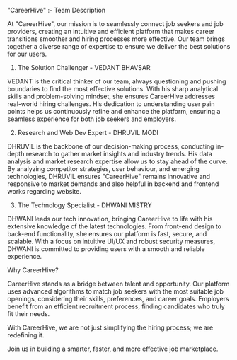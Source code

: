 "CareerHive" :- Team Description

At "CareerHive", our mission is to seamlessly connect job seekers and job providers, creating an intuitive and efficient platform that makes career transitions smoother and hiring processes more effective. Our team brings together a diverse range of expertise to ensure we deliver the best solutions for our users.

1. The Solution Challenger - VEDANT BHAVSAR

VEDANT is the critical thinker of our team, always questioning and pushing boundaries to find the most effective solutions. With his sharp analytical skills and problem-solving mindset, she ensures CareerHive addresses real-world hiring challenges. His dedication to understanding user pain points helps us continuously refine and enhance the platform, ensuring a seamless experience for both job seekers and employers.

2. Research and Web Dev Expert - DHRUVIL MODI

DHRUVIL is the backbone of our decision-making process, conducting in-depth research to gather market insights and industry trends. His data analysis and market research expertise allow us to stay ahead of the curve. By analyzing competitor strategies, user behaviour, and emerging technologies, DHRUVIL ensures "CareerHive" remains innovative and responsive to market demands and also helpful in backend and frontend works regarding website.

3. The Technology Specialist - DHWANI MISTRY 

DHWANI leads our tech innovation, bringing CareerHive to life with his extensive knowledge of the latest technologies. From front-end design to back-end functionality, she ensures our platform is fast, secure, and scalable. With a focus on intuitive UI/UX and robust security measures, DHWANI is committed to providing users with a smooth and reliable experience.

Why CareerHive?

CareerHive stands as a bridge between talent and opportunity. Our platform uses advanced algorithms to match job seekers with the most suitable job openings, considering their skills, preferences, and career goals. Employers benefit from an efficient recruitment process, finding candidates who truly fit their needs.

With CareerHive, we are not just simplifying the hiring process; we are redefining it.

Join us in building a smarter, faster, and more effective job marketplace.
